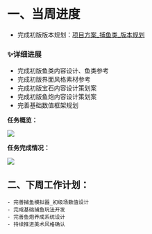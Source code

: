 # 一、当周进度
+ 完成初版版本规划：[项目方案_捕鱼类_版本规划](https://snh48group.yuque.com/ttk5k0/manpny/oikb0ctbui5e783e)

### ✨详细进展
+ 完成初版鱼类内容设计、鱼类参考
+ 完成初版界面风格素材参考
+ 完成初版宝石内容设计策划案
+ 完成初版鱼炮内容设计策划案
+ 完善基础数值框架规划

**任务概览：**

![](https://cdn.nlark.com/yuque/0/2024/png/12926950/1714135243152-a5a11b75-d0c0-4083-b321-c35e2c2163d9.png)

**任务完成情况：**

![](https://cdn.nlark.com/yuque/0/2024/png/12926950/1714133877095-6b6c314a-ac5a-4280-acff-339cc226298a.png)





## 二、下周工作计划：
    - 完善捕鱼模拟器_初级场数值设计
    - 完成基础捕鱼玩法开发
    - 完善鱼炮养成系统设计
    - 持续推进美术风格确认



